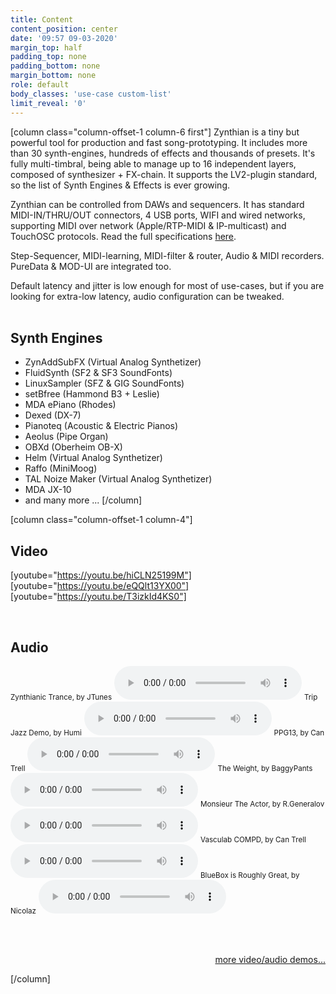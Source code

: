 ```yaml
---
title: Content
content_position: center
date: '09:57 09-03-2020'
margin_top: half
padding_top: none
padding_bottom: none
margin_bottom: none
role: default
body_classes: 'use-case custom-list'
limit_reveal: '0'
---
```


[column class="column-offset-1 column-6 first"]
Zynthian is a tiny but powerful tool for production and fast song-prototyping. It includes more than 30 synth-engines, hundreds of effects and thousands of presets. It's fully multi-timbral, being able to manage up to 16 independent layers, composed of synthesizer + FX-chain. It supports the LV2-plugin standard, so the list of Synth Engines & Effects is ever growing.

Zynthian can be controlled from DAWs and sequencers. It has standard MIDI-IN/THRU/OUT connectors, 4 USB ports, WIFI and wired networks, supporting MIDI over network (Apple/RTP-MIDI & IP-multicast) and TouchOSC protocols. Read the full specifications [here](/technical-specifications).

Step-Sequencer, MIDI-learning, MIDI-filter & router, Audio & MIDI recorders. PureData & MOD-UI are integrated too.

Default latency and jitter is low enough for most of use-cases, but if you are looking for extra-low latency, audio configuration can be tweaked.
<br>
<br>

## Synth Engines
+ ZynAddSubFX (Virtual Analog Synthetizer)
+ FluidSynth (SF2 & SF3 SoundFonts)
+ LinuxSampler (SFZ & GIG SoundFonts)
+ setBfree (Hammond B3 + Leslie)
+ MDA ePiano (Rhodes)
+ Dexed (DX-7)
+ Pianoteq (Acoustic & Electric Pianos)
+ Aeolus (Pipe Organ)
+ OBXd (Oberheim OB-X)
+ Helm (Virtual Analog Synthetizer)
+ Raffo (MiniMoog)
+ TAL Noize Maker (Virtual Analog Synthetizer)
+ MDA JX-10
+ and many more ...
[/column]

[column class="column-offset-1 column-4"]
## Video
[youtube="https://youtu.be/hiCLN25199M"]
[youtube="https://youtu.be/eQQlt13YX00"]
[youtube="https://youtu.be/T3izkId4KS0"]
<!--[youtube="https://youtu.be/dj5jG5Xq834"]-->
<br>

## Audio
<small>Zynthianic Trance, by JTunes</small>
![ZynthianicTranceByJtunes.mp3](ZynthianicTranceByJtunes.mp3)
<small>Trip Jazz Demo, by Humi</small>
![TripJazzdemoByHumi.mp3](TripJazzdemoByHumi.mp3)
<small>PPG13, by Can Trell</small>
![PPG13ByCanTrell.mp3](PPG13ByCanTrell.mp3)
<small>The Weight, by BaggyPants</small>
![TheWeightByBaggyPants.mp3](TheWeightByBaggyPants.mp3)
<small>Monsieur The Actor, by R.Generalov</small>
![MonsieurTheActorByRomanGeneralov.mp3](MonsieurTheActorByRomanGeneralov.mp3)
<small>Vasculab COMPD, by Can Trell</small>
![VasculabCOMPDByCanTrell.mp3](VasculabCOMPDByCanTrell.mp3)
<small>BlueBox is Roughly Great, by Nicolaz</small>
![BlueBoxIsRoughlyGreatByNicolaz.mp3](BlueBoxIsRoughlyGreatByNicolaz.mp3)

<!--
<small>RTPMidi Celebration, by JTunes</small>
![RTPMidiCelebrationByJTunes.mp3](RTPMidiCelebrationByJTunes.mp3)
<small>Epic EnteR, by R.Generalov</small>
![EpicEnteRByRomanGeneralov.mp3](EpicEnteRByRomanGeneralov.mp3)
<small>Electro, by Humi</small>
![ElectroByHumi.mp3](ElectroByHumi.mp3)
<small>Mr Tchaikovsky, by sm7x7</small>
![MrTchaikovskyBySm7x7.mp3](MrTchaikovskyBySm7x7.mp3)
<small>Of Course My Lord, by R.Generalov</small>
![OfCourseMyLordByRomanGeneralov.mp3](OfCourseMyLordByRomanGeneralov.mp3)
<small>First Real Synth, by Can Trell</small>
![FirstRealSynthByCanTrell.mp3](FirstRealSynthByCanTrell.mp3)
<small>For Wyleu, by Humi</small>
![ForWyleuByHumi.mp3](ForWyleuByHumi.mp3)
-->
<br>
<br>
<p align="right"><a href="https://wiki.zynthian.org/index.php/Zynthian_Sound_Demos" target="_blank">more video/audio demos...</a></p>
[/column]

